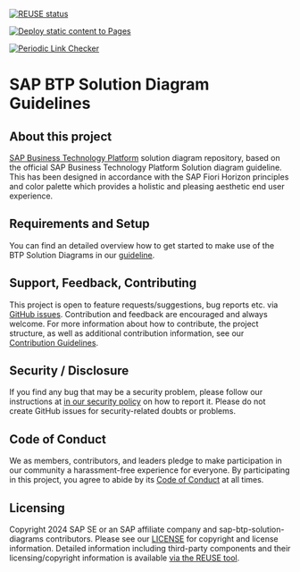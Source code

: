 [![REUSE status](https://api.reuse.software/badge/github.com/SAP/btp-solution-diagrams)](https://api.reuse.software/info/github.com/SAP/btp-solution-diagrams)

[![Deploy static content to Pages](https://github.com/SAP/btp-solution-diagrams/actions/workflows/deploy-to-git-pages.yml/badge.svg)](https://github.com/SAP/btp-solution-diagrams/actions/workflows/deploy-to-git-pages.yml)

[![Periodic Link Checker](https://github.com/SAP/btp-solution-diagrams/actions/workflows/periodic-link-watcher.yml/badge.svg)](https://github.com/SAP/btp-solution-diagrams/actions/workflows/periodic-link-watcher.yml)

# SAP BTP Solution Diagram Guidelines

## About this project

[SAP Business Technology Platform](https://www.sap.com/products/technology-platform.html) solution diagram repository, based on the official SAP Business Technology Platform Solution diagram guideline. This has been designed in accordance with the SAP Fiori Horizon principles and color palette which provides a holistic and pleasing aesthetic end user experience.

## Requirements and Setup

You can find an detailed overview how to get started to make use of the BTP Solution Diagrams in our [guideline](/guideline/docs/solution_diagr_intro/intro.md).

## Support, Feedback, Contributing

This project is open to feature requests/suggestions, bug reports etc. via [GitHub issues](https://github.com/SAP/btp-solution-diagrams/issues). Contribution and feedback are encouraged and always welcome. For more information about how to contribute, the project structure, as well as additional contribution information, see our [Contribution Guidelines](CONTRIBUTING.md).

## Security / Disclosure
If you find any bug that may be a security problem, please follow our instructions at [in our security policy](https://github.com/SAP/btp-solution-diagrams/tree/main#security-ov-file) on how to report it. Please do not create GitHub issues for security-related doubts or problems.

## Code of Conduct

We as members, contributors, and leaders pledge to make participation in our community a harassment-free experience for everyone. By participating in this project, you agree to abide by its [Code of Conduct](https://github.com/SAP/btp-solution-diagrams/tree/main?tab=readme-ov-file#coc-ov-file) at all times.

## Licensing

Copyright 2024 SAP SE or an SAP affiliate company and sap-btp-solution-diagrams contributors. Please see our [LICENSE](LICENSE) for copyright and license information. Detailed information including third-party components and their licensing/copyright information is available [via the REUSE tool](https://api.reuse.software/info/github.com/SAP/btp-solution-diagrams).
